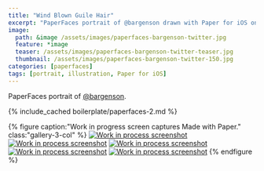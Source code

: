 ```yaml
---
title: "Wind Blown Guile Hair"
excerpt: "PaperFaces portrait of @bargenson drawn with Paper for iOS on an iPad."
image: 
  path: &image /assets/images/paperfaces-bargenson-twitter.jpg 
  feature: *image
  teaser: /assets/images/paperfaces-bargenson-twitter-teaser.jpg
  thumbnail: /assets/images/paperfaces-bargenson-twitter-150.jpg
categories: [paperfaces]
tags: [portrait, illustration, Paper for iOS]
---
```


PaperFaces portrait of [@bargenson](https://twitter.com/bargenson).

{% include_cached boilerplate/paperfaces-2.md %}

{% figure caption:"Work in progress screen captures Made with Paper." class:"gallery-3-col" %}
[![Work in process screenshot](/assets/images/paperfaces-bargenson-process-1-600.jpg)](/assets/images/paperfaces-bargenson-process-1-lg.jpg) [![Work in process screenshot](/assets/images/paperfaces-bargenson-process-2-600.jpg)](/assets/images/paperfaces-bargenson-process-2-lg.jpg) [![Work in process screenshot](/assets/images/paperfaces-bargenson-process-3-600.jpg)](/assets/images/paperfaces-bargenson-process-3-lg.jpg) [![Work in process screenshot](/assets/images/paperfaces-bargenson-process-4-600.jpg)](/assets/images/paperfaces-bargenson-process-4-lg.jpg) [![Work in process screenshot](/assets/images/paperfaces-bargenson-process-4-600.jpg)](/assets/images/paperfaces-bargenson-process-4-lg.jpg)
{% endfigure %}
